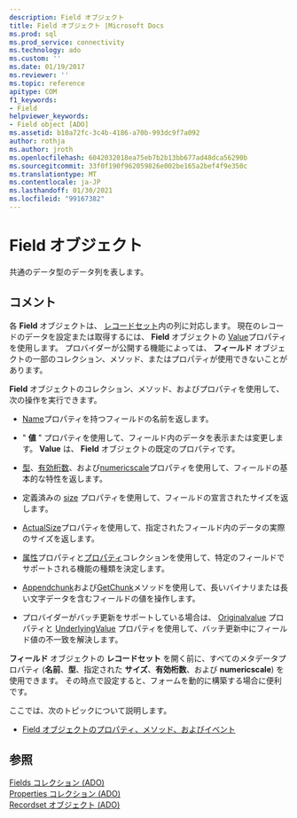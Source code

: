 ```yaml
---
description: Field オブジェクト
title: Field オブジェクト |Microsoft Docs
ms.prod: sql
ms.prod_service: connectivity
ms.technology: ado
ms.custom: ''
ms.date: 01/19/2017
ms.reviewer: ''
ms.topic: reference
apitype: COM
f1_keywords:
- Field
helpviewer_keywords:
- Field object [ADO]
ms.assetid: b10a72fc-3c4b-4186-a70b-993dc9f7a092
author: rothja
ms.author: jroth
ms.openlocfilehash: 6042032018ea75eb7b2b13bb677ad48dca56290b
ms.sourcegitcommit: 33f0f190f962059826e002be165a2bef4f9e350c
ms.translationtype: MT
ms.contentlocale: ja-JP
ms.lasthandoff: 01/30/2021
ms.locfileid: "99167382"
---
```

# <a name="field-object"></a>Field オブジェクト
共通のデータ型のデータ列を表します。  
  
## <a name="remarks"></a>コメント  
 各 **Field** オブジェクトは、 [レコードセット](../../../ado/reference/ado-api/recordset-object-ado.md)内の列に対応します。 現在のレコードのデータを設定または取得するには、 **Field** オブジェクトの [Value](../../../ado/reference/ado-api/value-property-ado.md)プロパティを使用します。 プロバイダーが公開する機能によっては、 **フィールド** オブジェクトの一部のコレクション、メソッド、またはプロパティが使用できないことがあります。  
  
 **Field** オブジェクトのコレクション、メソッド、およびプロパティを使用して、次の操作を実行できます。  
  
-   [Name](../../../ado/reference/ado-api/name-property-ado.md)プロパティを持つフィールドの名前を返します。  
  
-   " **値** " プロパティを使用して、フィールド内のデータを表示または変更します。 **Value** は、 **Field** オブジェクトの既定のプロパティです。  
  
-   [型](../../../ado/reference/ado-api/type-property-ado.md)、[有効桁数](../../../ado/reference/ado-api/precision-property-ado.md)、および[numericscale](../../../ado/reference/ado-api/numericscale-property-ado.md)プロパティを使用して、フィールドの基本的な特性を返します。  
  
-   定義済みの [size](../../../ado/reference/ado-api/definedsize-property.md) プロパティを使用して、フィールドの宣言されたサイズを返します。  
  
-   [ActualSize](../../../ado/reference/ado-api/actualsize-property-ado.md)プロパティを使用して、指定されたフィールド内のデータの実際のサイズを返します。  
  
-   [属性](../../../ado/reference/ado-api/attributes-property-ado.md)プロパティと[プロパティ](../../../ado/reference/ado-api/properties-collection-ado.md)コレクションを使用して、特定のフィールドでサポートされる機能の種類を決定します。  
  
-   [Appendchunk](../../../ado/reference/ado-api/appendchunk-method-ado.md)および[GetChunk](../../../ado/reference/ado-api/getchunk-method-ado.md)メソッドを使用して、長いバイナリまたは長い文字データを含むフィールドの値を操作します。  
  
-   プロバイダーがバッチ更新をサポートしている場合は、 [Originalvalue](../../../ado/reference/ado-api/originalvalue-property-ado.md) プロパティと [UnderlyingValue](../../../ado/reference/ado-api/underlyingvalue-property.md) プロパティを使用して、バッチ更新中にフィールド値の不一致を解決します。  
  
 **フィールド** オブジェクトの **レコードセット** を開く前に、すべてのメタデータプロパティ (**名前**、**型**、指定された **サイズ**、**有効桁数**、および **numericscale**) を使用できます。 その時点で設定すると、フォームを動的に構築する場合に便利です。  
  
 ここでは、次のトピックについて説明します。  
  
-   [Field オブジェクトのプロパティ、メソッド、およびイベント](../../../ado/reference/ado-api/field-object-properties-methods-and-events.md)  
  
## <a name="see-also"></a>参照  
 [Fields コレクション (ADO)](../../../ado/reference/ado-api/fields-collection-ado.md)   
 [Properties コレクション (ADO)](../../../ado/reference/ado-api/properties-collection-ado.md)   
 [Recordset オブジェクト (ADO)](../../../ado/reference/ado-api/recordset-object-ado.md)
